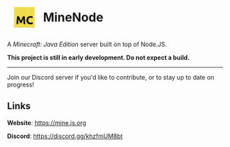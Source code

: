 <img src="docs/assets/icon_large.png" style="height: 3rem; vertical-align: middle; padding: 1rem;">
<h1 style="display: inline; vertical-align: middle;">MineNode</h1>

A _Minecraft: Java Edition_ server built on top of Node.JS.

**This project is still in early development. Do not expect a build.**

---

Join our Discord server if you'd like to contribute, or to stay up to date on progress!

## Links

**Website**: https://mine.js.org

**Discord**: https://discord.gg/khzfmUM8bt

